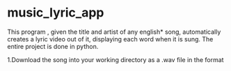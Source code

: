 # music_lyric_app

This program , given the title and artist of any english* song, automatically creates a lyric video out of it, displaying each word when it is sung. The entire project is done in python.

1.Download the song into your working directory as a .wav file in the format <title>_<artist>.wav where the title and artist names have no caps, spaces or other special characters.
E.g., blindinglights_theweeknd.wav , 

2. Use the Genius API to fetch the lyrics of the song and click on "CREATE LYRIC VIDEO"

3. The lyrics are parsed, word by word, and also sentence by sentence. This is so that the program knows when each sentence starts and ends.
   
4. The vocals of the song get separated from the rest of the instruments using the demucs python library.

5. Now each word is "aligned" to the exact time at which it is sung, using the ForceAlign library.

6. This data gets stored in a dictionary in the format {<chronological order no> : (word, start_time, end_time)}
   
7. A similar dictionary is created for the sentences.

8. Using the spotify and wikipedia api s , we fetch a bunch of images related to the song chosen.

9. The background effects in the final video are created using moviepy. The text is displayed using PIL.

10. Changes in the song are pinpointed using the librosa library. That way we can change each background effect exactly on that beat, and not out of sync.
   
